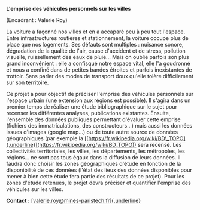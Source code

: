 **L'emprise des véhicules personnels sur les villes**

(Encadrant : Valérie Roy)

La voiture a façonné nos villes et en a accaparé peu à peu tout
l'espace. Entre infrastructures routières et stationnement, la voiture
occupe plus de place que nos logements. Ses défauts sont multiples :
nuisance sonore, dégradation de la qualité de l'air, cause d'accident et
de stress, pollution visuelle, ruissellement des eaux de pluie... Mais
on oublie parfois son plus grand inconvénient : elle a confisqué notre
espace vital, elle l'a goudronné et nous a confiné dans de petites
bandes étroites et parfois inexistantes de trottoir. Sans parler des
modes de transport doux qu'elle tolère difficilement sur son territoire.

Ce projet a pour objectif de préciser l'emprise des véhicules personnels
sur l'espace urbain (une extension aux régions est possible). Il s'agira
dans un premier temps de réaliser une étude bibliographique sur le sujet
pour recenser les différentes analyses, publications existantes.
Ensuite, l'ensemble des données publiques permettant d'évaluer cette
emprise (fichiers des immatriculations, des constructeurs...) mais aussi
les données issues d'images (google map...) ou de toute autre source de
données géographiques (par exemple la
[[https://fr.wikipedia.org/wiki/BD\_TOPO]{.underline}](https://fr.wikipedia.org/wiki/BD_TOPO))
sera recensé. Les collectivités territoriales, les villes, les
départements, les métropoles, les régions... ne sont pas tous égaux dans
la diffusion de leurs données. Il faudra donc choisir les zones
géographiques d'étude en fonction de la disponibilité de ces données
(l'état des lieux des données disponibles pour mener à bien cette étude
fera partie des résultats de ce projet). Pour les zones d'étude
retenues, le projet devra préciser et quantifier l'emprise des véhicules
sur les villes.

**Contact :**
[[valerie.roy\@mines-paristech.fr]{.underline}](mailto:valerie.roy@mines-paristech.fr)
